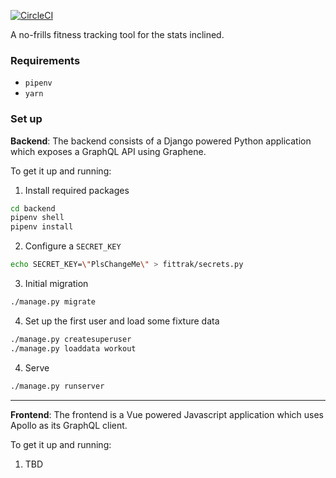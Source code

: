 [![CircleCI](https://circleci.com/gh/tsoporan/fittrack/tree/master.svg?style=shield)](https://circleci.com/gh/tsoporan/fittrack/tree/master)

A no-frills fitness tracking tool for the stats inclined.

### Requirements

- `pipenv`
- `yarn`

### Set up

**Backend**: The backend consists of a Django powered Python application which exposes a 
GraphQL API using Graphene.

To get it up and running:

1. Install required packages
```bash
cd backend
pipenv shell
pipenv install
```

2. Configure a `SECRET_KEY`
```bash
echo SECRET_KEY=\"PlsChangeMe\" > fittrak/secrets.py
```

3. Initial migration
```bash
./manage.py migrate
```

4. Set up the first user and load some fixture data
```bash
./manage.py createsuperuser
./manage.py loaddata workout
```

4. Serve
```bash
./manage.py runserver
```

---

**Frontend**: The frontend is a Vue powered Javascript application which uses Apollo as its GraphQL
client.

To get it up and running:

1. TBD
